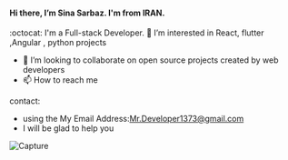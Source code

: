  #### Hi there, I’m Sina Sarbaz. I'm from IRAN.                                      
:octocat:  I'm a Full-stack Developer.
 👀 I’m interested in React, flutter ,Angular , python projects
- 💞️ I’m looking to collaborate on open source projects created by web developers
- 📫 How to reach me 

 contact:
- using the My Email Address:Mr.Developer1373@gmail.com
- I will be glad to help you                        


![Capture](https://user-images.githubusercontent.com/96867308/152641535-69a66c64-fb90-4c90-a024-cfcee3bf55ba.GIF)
